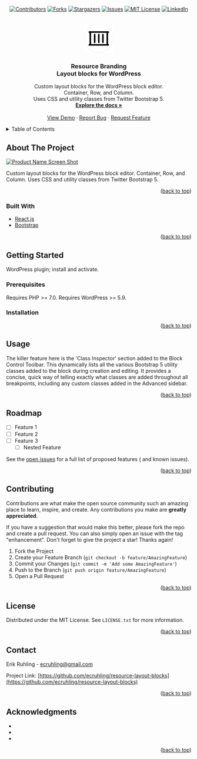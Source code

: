<div id="top"></div>

<div align="center">

[![Contributors][contributors-shield]][contributors-url]
[![Forks][forks-shield]][forks-url]
[![Stargazers][stars-shield]][stars-url]
[![Issues][issues-shield]][issues-url]
[![MIT License][license-shield]][license-url]
[![LinkedIn][linkedin-shield]][linkedin-url]

</div>

<br />
<div align="center">
  <a href="https://github.com/ecruhling/resource-layout-blocks">
    <img src="assets/images/logo.png" alt="Logo" width="80" height="80">
  </a>

<h3 align="center">Resource Branding<br />
Layout blocks for WordPress</h3>

  <p align="center">
    Custom layout blocks for the WordPress block editor.<br />
Container, Row, and Column.<br />
Uses CSS and utility classes from Twitter Bootstrap 5.
    <br />
    <a href="https://github.com/ecruhling/resource-layout-blocks"><strong>Explore the docs »</strong></a>
    <br />
    <br />
    <a href="https://github.com/ecruhling/resource-layout-blocks">View Demo</a>
    ·
    <a href="https://github.com/ecruhling/resource-layout-blocks/issues">Report Bug</a>
    ·
    <a href="https://github.com/ecruhling/resource-layout-blocks/issues">Request Feature</a>
  </p>
</div>

<details>
  <summary>Table of Contents</summary>
  <ol>
    <li>
      <a href="#about-the-project">About The Project</a>
      <ul>
        <li><a href="#built-with">Built With</a></li>
      </ul>
    </li>
    <li>
      <a href="#getting-started">Getting Started</a>
      <ul>
        <li><a href="#prerequisites">Prerequisites</a></li>
        <li><a href="#installation">Installation</a></li>
      </ul>
    </li>
    <li><a href="#usage">Usage</a></li>
    <li><a href="#roadmap">Roadmap</a></li>
    <li><a href="#contributing">Contributing</a></li>
    <li><a href="#license">License</a></li>
    <li><a href="#contact">Contact</a></li>
    <li><a href="#acknowledgments">Acknowledgments</a></li>
  </ol>
</details>

## About The Project

[![Product Name Screen Shot][product-screenshot]](https://example.com)

Custom layout blocks for the WordPress block editor. Container, Row, and Column. Uses CSS and utility classes from
Twitter Bootstrap 5.

<p align="right">(<a href="#top">back to top</a>)</p>

### Built With

* [React.js](https://reactjs.org/)
* [Bootstrap](https://getbootstrap.com)

<p align="right">(<a href="#top">back to top</a>)</p>

## Getting Started

WordPress plugin; install and activate.

### Prerequisites

Requires PHP >= 7.0. Requires WordPress >= 5.9.

### Installation

<p align="right">(<a href="#top">back to top</a>)</p>

## Usage

The killer feature here is the 'Class Inspector' section added to the Block Control Toolbar. This dynamically lists all
the various Bootstrap 5 utility classes added to the block during creation and editing. It provides a concise, quick way
of telling exactly what classes are added throughout all breakpoints, including any custom classes added in the Advanced
sidebar.

<p align="right">(<a href="#top">back to top</a>)</p>

## Roadmap

- [ ] Feature 1
- [ ] Feature 2
- [ ] Feature 3
	- [ ] Nested Feature

See the [open issues](https://github.com/ecruhling/resource-layout-blocks/issues) for a full list of proposed features (
and
known issues).

<p align="right">(<a href="#top">back to top</a>)</p>

## Contributing

Contributions are what make the open source community such an amazing place to learn, inspire, and create. Any
contributions you make are **greatly appreciated**.

If you have a suggestion that would make this better, please fork the repo and create a pull request. You can also
simply open an issue with the tag "enhancement".
Don't forget to give the project a star! Thanks again!

1. Fork the Project
2. Create your Feature Branch (`git checkout -b feature/AmazingFeature`)
3. Commit your Changes (`git commit -m 'Add some AmazingFeature'`)
4. Push to the Branch (`git push origin feature/AmazingFeature`)
5. Open a Pull Request

<p align="right">(<a href="#top">back to top</a>)</p>

## License

Distributed under the MIT License. See `LICENSE.txt` for more information.

<p align="right">(<a href="#top">back to top</a>)</p>

## Contact

Erik Ruhling - ecruhling@gmail.com

Project Link: [https://github.com/ecruhling/resource-layout-blocks](https://github.com/ecruhling/resource-layout-blocks)

<p align="right">(<a href="#top">back to top</a>)</p>

## Acknowledgments

* []()
* []()
* []()

<p align="right">(<a href="#top">back to top</a>)</p>

<!-- MARKDOWN LINKS & IMAGES -->
<!-- https://www.markdownguide.org/basic-syntax/#reference-style-links -->

[contributors-shield]: https://img.shields.io/github/contributors/ecruhling/resource-layout-blocks.svg

[contributors-url]: https://github.com/ecruhling/resource-layout-blocks/graphs/contributors

[forks-shield]: https://img.shields.io/github/forks/ecruhling/resource-layout-blocks.svg

[forks-url]: https://github.com/ecruhling/resource-layout-blocks/network/members

[stars-shield]: https://img.shields.io/github/stars/ecruhling/resource-layout-blocks.svg

[stars-url]: https://github.com/ecruhling/resource-layout-blocks/stargazers

[issues-shield]: https://img.shields.io/github/issues/ecruhling/resource-layout-blocks.svg

[issues-url]: https://github.com/ecruhling/resource-layout-blocks/issues

[license-shield]: https://img.shields.io/github/license/ecruhling/resource-layout-blocks.svg

[license-url]: https://github.com/ecruhling/resource-layout-blocks/blob/master/LICENSE.txt

[linkedin-shield]: https://img.shields.io/badge/-LinkedIn-black.svg

[linkedin-url]: https://linkedin.com/in/erik-r%C3%BChling-1a452138

[product-screenshot]: images/screenshot.png

